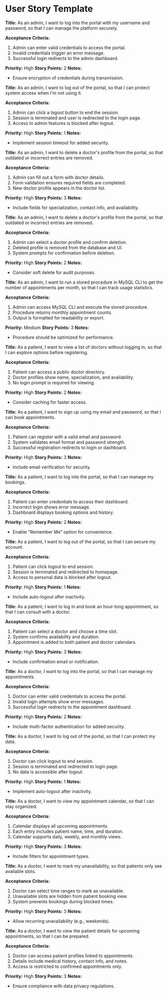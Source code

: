 # User Story Template

**Title:**
As an admin, I want to log into the portal with my username and password, so that I can manage the platform securely.

**Acceptance Criteria:**
1. Admin can enter valid credentials to access the portal.
2. Invalid credentials trigger an error message.
3. Successful login redirects to the admin dashboard.

**Priority:** High
**Story Points:** 2
**Notes:**
- Ensure encryption of credentials during transmission.

**Title:**
As an admin, I want to log out of the portal, so that I can protect system access when I'm not using it.

**Acceptance Criteria:**
1. Admin can click a logout button to end the session.
2. Session is terminated and user is redirected to the login page.
3. Access to admin features is blocked after logout.

**Priority:** High
**Story Points:** 1
**Notes:**
- Implement session timeout for added security.

**Title:**
As an admin, I want to delete a doctor's profile from the portal, so that outdated or incorrect entries are removed.

**Acceptance Criteria:**
1. Admin can fill out a form with doctor details.
2. Form validation ensures required fields are completed.
3. New doctor profile appears in the doctor list.

**Priority:** High
**Story Points:** 3
**Notes:**
- Include fields for specialization, contact info, and availability.

**Title:**
As an admin, I want to delete a doctor's profile from the portal, so that outdated or incorrect entries are removed.

**Acceptance Criteria:**
1. Admin can select a doctor profile and confirm deletion.
2. Deleted profile is removed from the database and UI.
3. System prompts for confirmation before deletion.

**Priority:** High
**Story Points:** 2
**Notes:**
- Consider soft delete for audit purposes.

**Title:**
As an admin, I want to run a stored procedure in MySQL CLI to get the number of appointments per month, so that I can track usage statistics.

**Acceptance Criteria:**
1. Admin can access MySQL CLI and execute the stored procedure.
2. Procedure returns monthly appointment counts.
3. Output is formatted for readability or export.

**Priority:** Medium
**Story Points:** 3
**Notes:**
- Procedure should be optimized for performance.





**Title:**
As a patient, I want to view a list of doctors without logging in, so that I can explore options before registering.

**Acceptance Criteria:**
1. Patient can access a public doctor directory.
2. Doctor profiles show name, specialization, and availability.
3. No login prompt is required for viewing.

**Priority:** High
**Story Points:** 2
**Notes:**
- Consider caching for faster access.

**Title:**
As a patient, I want to sign up using my email and password, so that I can book appointments.

**Acceptance Criteria:**
1. Patient can register with a valid email and password.
2. System validates email format and password strength.
3. Successful registration redirects to login or dashboard.

**Priority:** High
**Story Points:** 3
**Notes:**
- Include email verification for security.

**Title:**
As a patient, I want to log into the portal, so that I can manage my bookings.

**Acceptance Criteria:**
1. Patient can enter credentials to access their dashboard.
2. Incorrect login shows error message.
3. Dashboard displays booking options and history.

**Priority:** High
**Story Points:** 2
**Notes:**
- Enable "Remember Me" option for convenience.

**Title:**
As a patient, I want to log out of the portal, so that I can secure my account.

**Acceptance Criteria:**
1. Patient can click logout to end session.
2. Session is terminated and redirected to homepage.
3. Access to personal data is blocked after logout.

**Priority:** High
**Story Points:** 1
**Notes:**
- Include auto-logout after inactivity.

**Title:**
As a patient, I want to log in and book an hour-long appointment, so that I can consult with a doctor.

**Acceptance Criteria:**
1. Patient can select a doctor and choose a time slot.
2. System confirms availability and duration.
3. Appointment is added to both patient and doctor calendars.

**Priority:** High
**Story Points:** 3
**Notes:**
- Include confirmation email or notification.






**Title:**
As a doctor, I want to log into the portal, so that I can manage my appointments.

**Acceptance Criteria:**
1. Doctor can enter valid credentials to access the portal.
2. Invalid login attempts show error messages.
3. Successful login redirects to the appointment dashboard.

**Priority:** High
**Story Points:** 2
**Notes:**
- Include multi-factor authentication for added security.

**Title:**
As a doctor, I want to log out of the portal, so that I can protect my data.

**Acceptance Criteria:**
1. Doctor can click logout to end session.
2. Session is terminated and redirected to login page.
3. No data is accessible after logout.

**Priority:** High
**Story Points:** 1
**Notes:**
- Implement auto-logout after inactivity.

**Title:**
As a doctor, I want to view my appointment calendar, so that I can stay organized.

**Acceptance Criteria:**
1. Calendar displays all upcoming appointments.
2. Each entry includes patient name, time, and duration.
3. Calendar supports daily, weekly, and monthly views.

**Priority:** High
**Story Points:** 3
**Notes:**
- Include filters for appointment types.

**Title:**
As a doctor, I want to mark my unavailability, so that patients only see available slots.

**Acceptance Criteria:**
1. Doctor can select time ranges to mark as unavailable.
2. Unavailable slots are hidden from patient booking view.
3. System prevents bookings during blocked times.

**Priority:** High
**Story Points:** 3
**Notes:**
- Allow recurring unavailability (e.g., weekends).

**Title:**
As a doctor, I want to view the patient details for upcoming appointments, so that I can be prepared.

**Acceptance Criteria:**
1. Doctor can access patient profiles linked to appointments.
2. Details include medical history, contact info, and notes.
3. Access is restricted to confirmed appointments only.

**Priority:** High
**Story Points:** 3
**Notes:**
- Ensure compliance with data privacy regulations.
